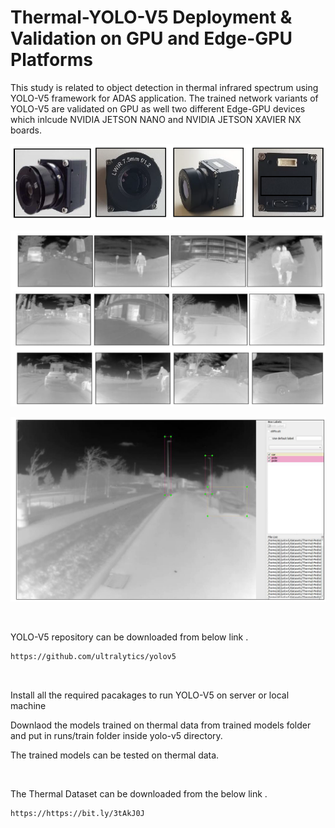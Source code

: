 # Thermal-YOLO-V5 Deployment & Validation on GPU and Edge-GPU Platforms

This study is related to object detection in thermal infrared spectrum using YOLO-V5 framework for ADAS application. The trained network variants of YOLO-V5 are validated on GPU as well two different Edge-GPU devices which inlcude NVIDIA JETSON NANO and NVIDIA JETSON XAVIER NX boards.

![](images/t1.PNG)

![](images/t2.PNG)

![](images/t3.PNG)

<br>

YOLO-V5 repository can be downloaded from below link .<br>

```bash
https://github.com/ultralytics/yolov5
```
<br>

Install all the required pacakages to run YOLO-V5 on server or local machine

Downlaod the models trained on thermal data from trained models folder and put in runs/train folder inside yolo-v5 directory.

The trained models can be tested on thermal data.

<br>

The Thermal Dataset can be downloaded from the below link  .<br>

```bash
https://https://bit.ly/3tAkJ0J
```
<br>

